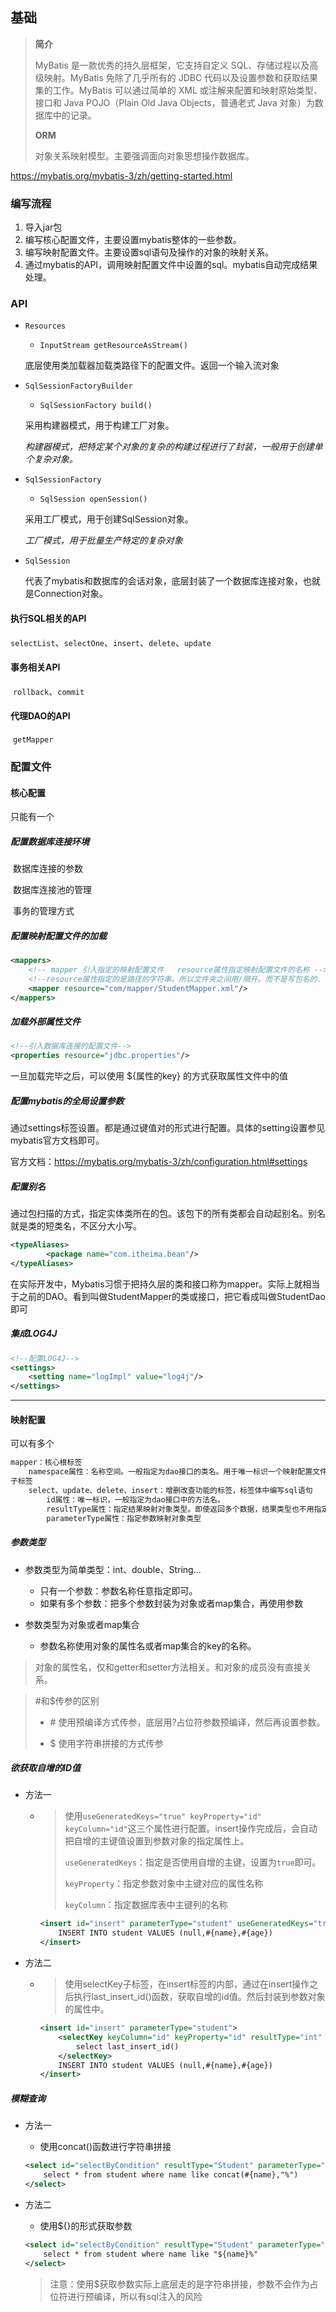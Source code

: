 ## 基础

> **简介**
>
> MyBatis 是一款优秀的持久层框架，它支持自定义 SQL、存储过程以及高级映射。MyBatis 免除了几乎所有的 JDBC 代码以及设置参数和获取结果集的工作。MyBatis 可以通过简单的 XML 或注解来配置和映射原始类型、接口和 Java POJO（Plain Old Java Objects，普通老式 Java 对象）为数据库中的记录。
>
> **ORM**
>
> 对象关系映射模型。主要强调面向对象思想操作数据库。

https://mybatis.org/mybatis-3/zh/getting-started.html

### 编写流程

1. 导入jar包
2. 编写核心配置文件，主要设置mybatis整体的一些参数。
3. 编写映射配置文件。主要设置sql语句及操作的对象的映射关系。
4. 通过mybatis的API，调用映射配置文件中设置的sql。mybatis自动完成结果处理。

### API

- `Resources`

  - `InputStream getResourceAsStream()`

  底层使用类加载器加载类路径下的配置文件。返回一个输入流对象

- `SqlSessionFactoryBuilder`

  - `SqlSessionFactory build() `

  采用构建器模式，用于构建工厂对象。

  *构建器模式，把特定某个对象的复杂的构建过程进行了封装，一般用于创建单个复杂对象。*

- `SqlSessionFactory`

  - `SqlSession openSession()`

  采用工厂模式，用于创建SqlSession对象。

  *工厂模式，用于批量生产特定的复杂对象*

- `SqlSession`

  代表了mybatis和数据库的会话对象，底层封装了一个数据库连接对象，也就是Connection对象。

#### 执行SQL相关的API

​	`selectList`、`selectOne`、`insert`、`delete`、`update`

#### 事务相关API

​	`rollback`、`commit`

#### 代理DAO的API

​	`getMapper`

### 配置文件

#### 核心配置

只能有一个

##### 配置数据库连接环境

​		数据库连接的参数

​		数据库连接池的管理

​		事务的管理方式

##### 配置映射配置文件的加载

```xml
<mappers>
    <!-- mapper 引入指定的映射配置文件   resource属性指定映射配置文件的名称 -->
    <!--resource属性指定的是路径的字符串。所以文件夹之间用/隔开。而不是写包名的. -->
    <mapper resource="com/mapper/StudentMapper.xml"/>
</mappers>
```

##### 加载外部属性文件

```xml
<!--引入数据库连接的配置文件-->
<properties resource="jdbc.properties"/>
```

一旦加载完毕之后，可以使用  ${属性的key}  的方式获取属性文件中的值

##### 配置mybatis的全局设置参数

通过settings标签设置。都是通过键值对的形式进行配置。具体的setting设置参见mybatis官方文档即可。

官方文档：https://mybatis.org/mybatis-3/zh/configuration.html#settings

##### 配置别名

通过包扫描的方式，指定实体类所在的包。该包下的所有类都会自动起别名。别名就是类的短类名，不区分大小写。

```xml
<typeAliases>
        <package name="com.itheima.bean"/>
</typeAliases>
```

在实际开发中，Mybatis习惯于把持久层的类和接口称为mapper。实际上就相当于之前的DAO。看到叫做StudentMapper的类或接口，把它看成叫做StudentDao即可

##### 集成LOG4J

```xml
<!--配置LOG4J-->
<settings>
    <setting name="logImpl" value="log4j"/>
</settings>
```



---

#### 映射配置

可以有多个

```xml
mapper：核心根标签
	namespace属性：名称空间。一般指定为dao接口的类名。用于唯一标识一个映射配置文件
子标签
	select、update、delete、insert：增删改查功能的标签，标签体中编写sql语句
        id属性：唯一标识，一般指定为dao接口中的方法名。
        resultType属性：指定结果映射对象类型。即使返回多个数据，结果类型也不用指定为list，而是指定泛型的类型即可。用于指定单条记录封装的类型。
        parameterType属性：指定参数映射对象类型
```

##### 参数类型

- 参数类型为简单类型：int、double、String...
  - 只有一个参数：参数名称任意指定即可。
  - 如果有多个参数：把多个参数封装为对象或者map集合，再使用参数

- 参数类型为对象或者map集合
  - 参数名称使用对象的属性名或者map集合的key的名称。

> 对象的属性名，仅和getter和setter方法相关。和对象的成员没有直接关系。

> #和$传参的区别
>
> - \#  使用预编译方式传参，底层用?占位符参数预编译，然后再设置参数。
>
> - $  使用字符串拼接的方式传参

##### 欲获取自增的ID值

- 方法一

  - >  使用`useGeneratedKeys="true" keyProperty="id" keyColumn="id"`这三个属性进行配置。insert操作完成后，会自动把自增的主键值设置到参数对象的指定属性上。
    >
    > `useGeneratedKeys`：指定是否使用自增的主键，设置为`true`即可。
    >
    > `keyProperty`：指定参数对象中主键对应的属性名称
    >
    > `keyColumn`：指定数据库表中主键列的名称

    ```xml
    <insert id="insert" parameterType="student" useGeneratedKeys="true" keyProperty="id" keyColumn="id">
        INSERT INTO student VALUES (null,#{name},#{age})
    </insert>
    ```

- 方法二

  - > 使用selectKey子标签，在insert标签的内部，通过在insert操作之后执行last_insert_id()函数，获取自增的id值。然后封装到参数对象的属性中。

    ```xml
    <insert id="insert" parameterType="student">
        <selectKey keyColumn="id" keyProperty="id" resultType="int" order="AFTER">
            select last_insert_id()
        </selectKey>
        INSERT INTO student VALUES (null,#{name},#{age})
    </insert>
    ```

##### 模糊查询

- 方法一

  - 使用concat()函数进行字符串拼接

  ```xml
  <select id="selectByCondition" resultType="Student" parameterType="string">
      select * from student where name like concat(#{name},"%")
  </select>
  ```

- 方法二

  - 使用${}的形式获取参数

  ```xml
  <select id="selectByCondition" resultType="Student" parameterType="string">
      select * from student where name like "${name}%"
  </select>
  ```

  > 注意：使用$获取参数实际上底层走的是字符串拼接，参数不会作为占位符进行预编译，所以有sql注入的风险


